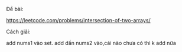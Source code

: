 Đề bài:

https://leetcode.com/problems/intersection-of-two-arrays/

Cách giải:

add nums1 vào set. add dần nums2 vào,cái nào chưa có thì k add nữa
